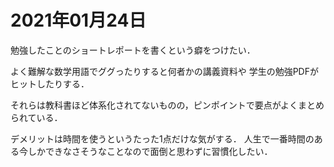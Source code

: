 # 2021年01月24日 



勉強したことのショートレポートを書くという癖をつけたい．


よく難解な数学用語でググったりすると何者かの講義資料や
学生の勉強PDFがヒットしたりする．


それらは教科書ほど体系化されてないものの，ピンポイントで要点がよくまとめられている．



デメリットは時間を使うというたった1点だけな気がする．
人生で一番時間のある今しかできなさそうなことなので面倒と思わずに習慣化したい．